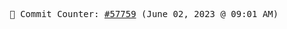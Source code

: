 <p align="center">
    <samp>
        📮 Commit Counter: <a href="https://github.com/Javascript-void0/Javascript-void0/commits/main">#57759</a> (June 02, 2023 @ 09:01 AM)
    </samp>
</p>